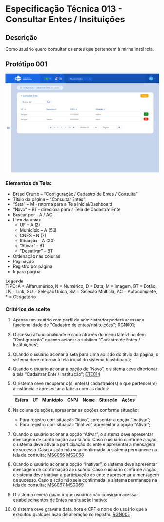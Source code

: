# Especificação Técnica 013 - Consultar Entes / Insituições

## Descrição
Como usuário quero consultar os entes que pertencem à minha instância. 

## Protótipo 001
![alt text](../imagens/ete-013-prot-001.png)

### Elementos de Tela:
* Bread Crumb – “Configuração / Cadastro de Entes / Consulta” 
* Título da página – “Consultar Entes” 
* “Seta” – M - retorna para a Tela Inicial/Dashboard 
* “Novo” – BT - direciona para a Tela de Cadastrar Ente 
* Buscar por – A / AC 
* Lista de entes 
    * UF – A (2) 
    * Município – A (50) 
    * CNES – N (7)  
    * Situação – A (20) 
    * “Ativar” – BT 
    * “Desativar” – BT 
* Ordenação nas colunas 
* Paginação 
* Registro por página 
* Ir para página 

**Legenda**  
TIPO: A = Alfanumérico, N = Numérico, D = Data, M = Imagem, BT = Botão, LK = Link, SU = Seleção Única, SM = Seleção Múltipla, AC = Autocomplete, * = Obrigatório. 

### Critérios de aceite 
1. Apenas um usuário com perfil de administrador poderá acessar a funcionalidade de "Cadastro de entes/instituições"; [RGN001](DocumentoDeRegrasv2.md#rgn001);
2. O acesso à funcionalidade é dado através do menu lateral no item “Configuração” quando acionar o subitem “Cadastro de Entes / Instituições”; 
3. Quando o usuário acionar a seta para cima ao lado do título da página, o sistema deve retornar à tela inicial do sistema (dashboard); 
4. Quando o usuário acionar a opção de “Novo”, o sistema deve direcionar à tela “Cadastrar Ente / Instituição”; [ETE014](ETE014.md)
5. O sistema deve recuperar o(s) ente(s) cadastrado(s) e que pertence(m) à instância e apresentar a tabela com os dados:

    | Esfera | UF | Município | CNPJ | Nome | Situação | Ações |
    | --- | --- | --- | --- | --- | --- | --- |

6. Na coluna de ações, apresentar as opções conforme situação: 
    * Para registro com situação “Ativo”, apresentar a opção “Inativar”; 
    * Para registro com situação “Inativo”, apresentar a opção “Ativar”; 
7. Quando o usuário acionar a opção “Ativar”, o sistema deve apresentar mensagem de confirmação ao usuário. Caso o usuário confirme a ação, o sistema deve ativar a participação do ente e apresentar a mensagem de sucesso. Caso a ação não seja confirmada, o sistema permanece na tela de consulta; [MSG066](DocumentoDeMensagensv2.md#msg066) [MSG068](DocumentoDeMensagensv2.md#msg068)
8. Quando o usuário acionar a opção “Inativar”, o sistema deve apresentar mensagem de confirmação ao usuário. Caso o usuário confirme a ação, o sistema deve inativar a participação do ente e apresentar a mensagem de sucesso. Caso a ação não seja confirmada, o sistema permanece na tela de consulta; [MSG067](DocumentoDeMensagensv2.md#msg067) [MSG069](DocumentoDeMensagensv2.md#msg069)
9. O sistema deverá garantir que usuários não consigam acessar estabelecimentos de Entes na situação Inativo;
10. O sistema deve gravar a data, hora e CPF e nome do usuário que a executou qualquer ação de alteração no registro. [RGN005](DocumentoDeRegrasv2.md#rgn005)
